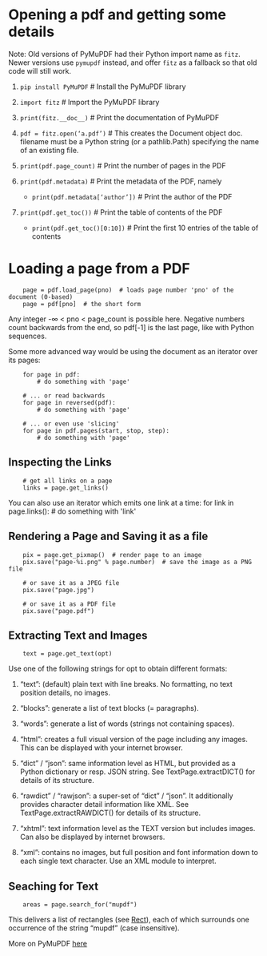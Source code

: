 # Opening a pdf and getting some details

Note: Old versions of PyMuPDF had their Python import name as `fitz`. Newer versions use `pymupdf` instead, and offer `fitz` as a fallback so that old code will still work.

1. `pip install PyMuPDF` # Install the PyMuPDF library

2. `import fitz` # Import the PyMuPDF library

3. `print(fitz.__doc__)` # Print the documentation of PyMuPDF

4. `pdf = fitz.open(‘a.pdf’)` # This creates the Document object doc. filename must be a Python string (or a pathlib.Path) specifying the name of an existing file.

5. `print(pdf.page_count)` # Print the number of pages in the PDF

6. `print(pdf.metadata)` # Print the metadata of the PDF, namely 
    * `print(pdf.metadata[‘author’])` # Print the author of the PDF

7. `print(pdf.get_toc())` # Print the table of contents of the PDF
    * `print(pdf.get_toc()[0:10])` # Print the first 10 entries of the table of contents


# Loading a page from a PDF

        page = pdf.load_page(pno)  # loads page number 'pno' of the document (0-based)
        page = pdf[pno]  # the short form

Any integer -∞ < pno < page_count is possible here. Negative numbers count backwards from the end, so pdf[-1] is the last page, like with Python sequences.

Some more advanced way would be using the document as an iterator over its pages:

        for page in pdf:
            # do something with 'page'

        # ... or read backwards
        for page in reversed(pdf):
            # do something with 'page'

        # ... or even use 'slicing'
        for page in pdf.pages(start, stop, step):
            # do something with 'page'

## Inspecting the Links

        # get all links on a page
        links = page.get_links()

You can also use an iterator which emits one link at a time:
        for link in page.links():
            # do something with 'link'

## Rendering a Page and Saving it as a file

        pix = page.get_pixmap()  # render page to an image
        pix.save("page-%i.png" % page.number)  # save the image as a PNG file

        # or save it as a JPEG file
        pix.save("page.jpg")

        # or save it as a PDF file
        pix.save("page.pdf")

## Extracting Text and Images

        text = page.get_text(opt)

Use one of the following strings for opt to obtain different formats:

1. “text”: (default) plain text with line breaks. No formatting, no text position details, no images.

2. “blocks”: generate a list of text blocks (= paragraphs).

3. “words”: generate a list of words (strings not containing spaces).

4. “html”: creates a full visual version of the page including any images. This can be displayed with your internet browser.

5. “dict” / “json”: same information level as HTML, but provided as a Python dictionary or resp. JSON string. See TextPage.extractDICT() for details of its structure.

6. “rawdict” / “rawjson”: a super-set of “dict” / “json”. It additionally provides character detail information like XML. See TextPage.extractRAWDICT() for details of its structure.

7. “xhtml”: text information level as the TEXT version but includes images. Can also be displayed by internet browsers.

8. “xml”: contains no images, but full position and font information down to each single text character. Use an XML module to interpret.

## Seaching for Text

        areas = page.search_for("mupdf")

This delivers a list of rectangles (see [Rect](https://pymupdf.readthedocs.io/en/latest/rect.html#rect)), each of which surrounds one occurrence of the string “mupdf” (case insensitive).

More on PyMuPDF [here]()

